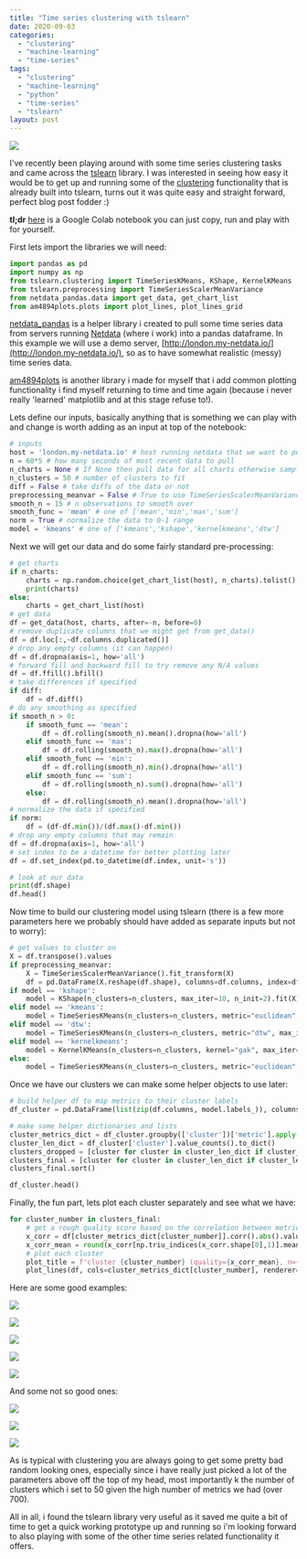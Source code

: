 ```yaml
---
title: "Time series clustering with tslearn"
date: 2020-09-03
categories: 
  - "clustering"
  - "machine-learning"
  - "time-series"
tags: 
  - "clustering"
  - "machine-learning"
  - "python"
  - "time-series"
  - "tslearn"
layout: post
---
```


![](/assets/images/2020-09-03-time-series-clustering-with-tslearn/image-9-1024x411.png)

I've recently been playing around with some time series clustering tasks and came across the [tslearn](https://tslearn.readthedocs.io/en/stable/index.html) library. I was interested in seeing how easy it would be to get up and running some of the [clustering](https://tslearn.readthedocs.io/en/stable/gen_modules/tslearn.clustering.html#module-tslearn.clustering) functionality that is already built into tslearn, turns out it was quite easy and straight forward, perfect blog post fodder :)

**tl;dr** [here](https://colab.research.google.com/drive/1ngpyXDYcDfbaVu_TVhalUuGsoDRqQJa8?usp=sharing) is a Google Colab notebook you can just copy, run and play with for yourself.

First lets import the libraries we will need:

```python
import pandas as pd
import numpy as np
from tslearn.clustering import TimeSeriesKMeans, KShape, KernelKMeans
from tslearn.preprocessing import TimeSeriesScalerMeanVariance
from netdata_pandas.data import get_data, get_chart_list
from am4894plots.plots import plot_lines, plot_lines_grid
```

[netdata\_pandas](https://netdata.github.io/netdata-pandas/) is a helper library i created to pull some time series data from servers running [Netdata](https://www.netdata.cloud/) (where i work) into a pandas dataframe. In this example we will use a demo server, [http://london.my-netdata.io/](http://london.my-netdata.io/), so as to have somewhat realistic (messy) time series data.

[am4894plots](https://am4894plots.readthedocs.io/en/latest/) is another library i made for myself that i add common plotting functionality i find myself returning to time and time again (because i never really 'learned' matplotlib and at this stage refuse to!).

Lets define our inputs, basically anything that is something we can play with and change is worth adding as an input at top of the notebook:

```python
# inputs
host = 'london.my-netdata.io' # host running netdata that we want to pull data from
n = 60*5 # how many seconds of most recent data to pull
n_charts = None # If None then pull data for all charts otherwise sample n_charts randomly
n_clusters = 50 # number of clusters to fit
diff = False # take diffs of the data or not
preprocessing_meanvar = False # True to use TimeSeriesScalerMeanVariance preprocessing
smooth_n = 15 # n observations to smooth over
smooth_func = 'mean' # one of ['mean','min','max','sum']
norm = True # normalize the data to 0-1 range
model = 'kmeans' # one of ['kmeans','kshape','kernelkmeans','dtw']
```

Next we will get our data and do some fairly standard pre-processing:

```python
# get charts
if n_charts:
    charts = np.random.choice(get_chart_list(host), n_charts).tolist()
    print(charts)
else:
    charts = get_chart_list(host)
# get data
df = get_data(host, charts, after=-n, before=0)
# remove duplicate columns that we might get from get_data()
df = df.loc[:,~df.columns.duplicated()]
# drop any empty columns (it can happen)
df = df.dropna(axis=1, how='all')
# forward fill and backward fill to try remove any N/A values
df = df.ffill().bfill()
# take differences if specified
if diff:
    df = df.diff()
# do any smoothing as specified
if smooth_n > 0:
    if smooth_func == 'mean':
        df = df.rolling(smooth_n).mean().dropna(how='all')
    elif smooth_func == 'max':
        df = df.rolling(smooth_n).max().dropna(how='all')
    elif smooth_func == 'min':
        df = df.rolling(smooth_n).min().dropna(how='all')
    elif smooth_func == 'sum':
        df = df.rolling(smooth_n).sum().dropna(how='all')
    else:
        df = df.rolling(smooth_n).mean().dropna(how='all')
# normalize the data if specified
if norm:
    df = (df-df.min())/(df.max()-df.min())
# drop any empty columns that may remain
df = df.dropna(axis=1, how='all')
# set index to be a datetime for better plotting later
df = df.set_index(pd.to_datetime(df.index, unit='s'))

# look at our data
print(df.shape)
df.head()
```

Now time to build our clustering model using tslearn (there is a few more parameters here we probably should have added as separate inputs but not to worry):

```python
# get values to cluster on
X = df.transpose().values
if preprocessing_meanvar:
    X = TimeSeriesScalerMeanVariance().fit_transform(X)
    df = pd.DataFrame(X.reshape(df.shape), columns=df.columns, index=df.index)
if model == 'kshape':
    model = KShape(n_clusters=n_clusters, max_iter=10, n_init=2).fit(X)
elif model == 'kmeans':
    model = TimeSeriesKMeans(n_clusters=n_clusters, metric="euclidean", max_iter=10, n_init=2).fit(X)
elif model == 'dtw':
    model = TimeSeriesKMeans(n_clusters=n_clusters, metric="dtw", max_iter=5, n_init=2).fit(X)
elif model == 'kernelkmeans':
    model = KernelKMeans(n_clusters=n_clusters, kernel="gak", max_iter=5, n_init=2).fit(X)
else:
    model = TimeSeriesKMeans(n_clusters=n_clusters, metric="euclidean", max_iter=10, n_init=2).fit(X)
```

Once we have our clusters we can make some helper objects to use later:

```python
# build helper df to map metrics to their cluster labels
df_cluster = pd.DataFrame(list(zip(df.columns, model.labels_)), columns=['metric', 'cluster'])

# make some helper dictionaries and lists
cluster_metrics_dict = df_cluster.groupby(['cluster'])['metric'].apply(lambda x: [x for x in x]).to_dict()
cluster_len_dict = df_cluster['cluster'].value_counts().to_dict()
clusters_dropped = [cluster for cluster in cluster_len_dict if cluster_len_dict[cluster]==1]
clusters_final = [cluster for cluster in cluster_len_dict if cluster_len_dict[cluster]>1]
clusters_final.sort()

df_cluster.head()
```

Finally, the fun part, lets plot each cluster separately and see what we have:

```python
for cluster_number in clusters_final:
    # get a rough quality score based on the correlation between metrics in the cluster
    x_corr = df[cluster_metrics_dict[cluster_number]].corr().abs().values
    x_corr_mean = round(x_corr[np.triu_indices(x_corr.shape[0],1)].mean(),2)
    # plot each cluster
    plot_title = f'cluster {cluster_number} (quality={x_corr_mean}, n={cluster_len_dict[cluster_number]})'
    plot_lines(df, cols=cluster_metrics_dict[cluster_number], renderer='colab', theme=None, title=plot_title)
```

Here are some good examples:

![](/assets/images/2020-09-03-time-series-clustering-with-tslearn/image-1024x409.png)

![](/assets/images/2020-09-03-time-series-clustering-with-tslearn/image-1-1024x411.png)

![](/assets/images/2020-09-03-time-series-clustering-with-tslearn/image-2-1024x409.png)

![](/assets/images/2020-09-03-time-series-clustering-with-tslearn/image-6-1024x415.png)

![](/assets/images/2020-09-03-time-series-clustering-with-tslearn/image-7-1024x422.png)

And some not so good ones:

![](/assets/images/2020-09-03-time-series-clustering-with-tslearn/image-3-1024x425.png)

![](/assets/images/2020-09-03-time-series-clustering-with-tslearn/image-4-1024x419.png)

![](/assets/images/2020-09-03-time-series-clustering-with-tslearn/image-8-1024x383.png)

As is typical with clustering you are always going to get some pretty bad random looking ones, especially since i have really just picked a lot of the parameters above off the top of my head, most importantly k the number of clusters which i set to 50 given the high number of metrics we had (over 700).

All in all, i found the tslearn library very useful as it saved me quite a bit of time to get a quick working prototype up and running so i'm looking forward to also playing with some of the other time series related functionality it offers.
